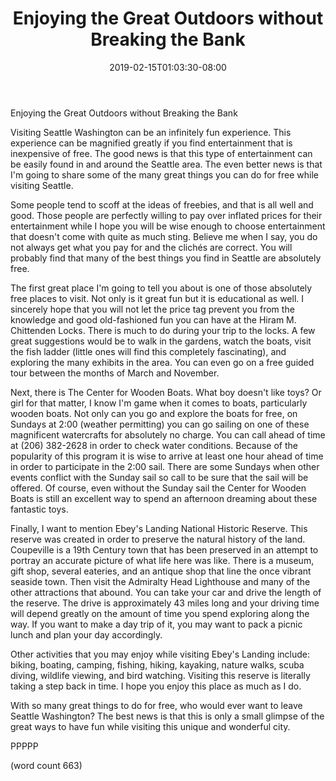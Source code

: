 ﻿---
title: "Enjoying the Great Outdoors without Breaking the Bank"
date: 2019-02-15T01:03:30-08:00
description: "Seattle Tips for Web Success"
featured_image: "/images/Seattle.jpg"
tags: ["Seattle"]
---

Enjoying the Great Outdoors without Breaking the Bank

Visiting Seattle Washington can be an infinitely fun experience. This experience can be magnified greatly if you find entertainment that is inexpensive of free. The good news is that this type of entertainment can be easily found in and around the Seattle area. The even better news is that I'm going to share some of the many great things you can do for free while visiting Seattle. 

Some people tend to scoff at the ideas of freebies, and that is all well and good. Those people are perfectly willing to pay over inflated prices for their entertainment while I hope you will be wise enough to choose entertainment that doesn't come with quite as much sting. Believe me when I say, you do not always get what you pay for and the clichés are correct. You will probably find that many of the best things you find in Seattle are absolutely free. 

The first great place I'm going to tell you about is one of those absolutely free places to visit. Not only is it great fun but it is educational as well. I sincerely hope that you will not let the price tag prevent you from the knowledge and good old-fashioned fun you can have at the Hiram M. Chittenden Locks. There is much to do during your trip to the locks. A few great suggestions would be to walk in the gardens, watch the boats, visit the fish ladder (little ones will find this completely fascinating), and exploring the many exhibits in the area. You can even go on a free guided tour between the months of March and November. 

Next, there is The Center for Wooden Boats. What boy doesn't like toys? Or girl for that matter, I know I'm game when it comes to boats, particularly wooden boats. Not only can you go and explore the boats for free, on Sundays at 2:00 (weather permitting) you can go sailing on one of these magnificent watercrafts for absolutely no charge. You can call ahead of time at (206) 382-2628 in order to check water conditions. Because of the popularity of this program it is wise to arrive at least one hour ahead of time in order to participate in the 2:00 sail. There are some Sundays when other events conflict with the Sunday sail so call to be sure that the sail will be offered. Of course, even without the Sunday sail the Center for Wooden Boats is still an excellent way to spend an afternoon dreaming about these fantastic toys.

Finally, I want to mention Ebey's Landing National Historic Reserve. This reserve was created in order to preserve the natural history of the land.  Coupeville is a 19th Century town that has been preserved in an attempt to portray an accurate picture of what life here was like. There is a museum, gift shop, several eateries, and an antique shop that line the once vibrant seaside town. Then visit the Admiralty Head Lighthouse and many of the other attractions that abound. You can take your car and drive the length of the reserve. The drive is approximately 43 miles long and your driving time will depend greatly on the amount of time you spend exploring along the way. If you want to make a day trip of it, you may want to pack a picnic lunch and plan your day accordingly. 

Other activities that you may enjoy while visiting Ebey's Landing include: biking, boating, camping, fishing, hiking, kayaking, nature walks, scuba diving, wildlife viewing, and bird watching. Visiting this reserve is literally taking a step back in time. I hope you enjoy this place as much as I do. 

With so many great things to do for free, who would ever want to leave Seattle Washington? The best news is that this is only a small glimpse of the great ways to have fun while visiting this unique and wonderful city.

PPPPP

(word count 663)



